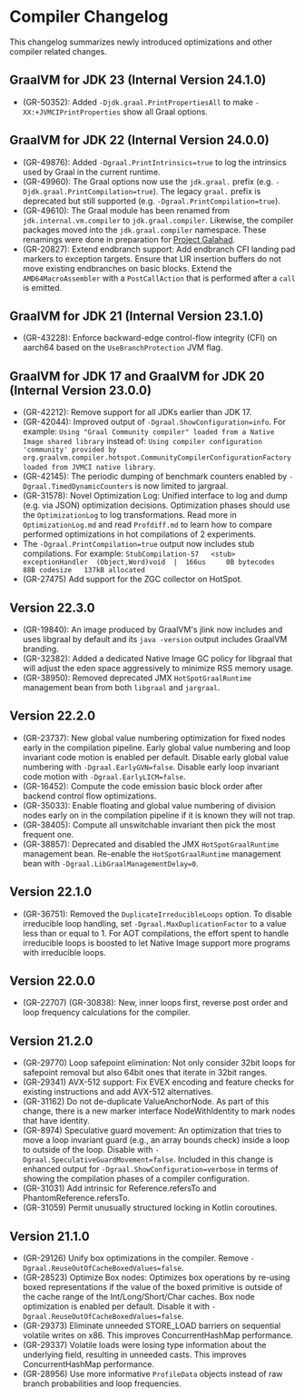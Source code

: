 # Compiler Changelog

This changelog summarizes newly introduced optimizations and other compiler related changes.

## GraalVM for JDK 23 (Internal Version 24.1.0)
* (GR-50352): Added `-Djdk.graal.PrintPropertiesAll` to make `-XX:+JVMCIPrintProperties` show all Graal options.

## GraalVM for JDK 22 (Internal Version 24.0.0)
* (GR-49876): Added `-Dgraal.PrintIntrinsics=true` to log the intrinsics used by Graal in the current runtime.
* (GR-49960): The Graal options now use the `jdk.graal.` prefix (e.g. `-Djdk.graal.PrintCompilation=true`).
  The legacy `graal.` prefix is deprecated but still supported (e.g. `-Dgraal.PrintCompilation=true`).
* (GR-49610): The Graal module has been renamed from `jdk.internal.vm.compiler` to `jdk.graal.compiler`.
  Likewise, the compiler packages moved into the `jdk.graal.compiler` namespace.
  These renamings were done in preparation for [Project Galahad](https://openjdk.org/projects/galahad/).
* (GR-20827): Extend endbranch support: Add endbranch CFI landing pad markers to exception targets.
  Ensure that LIR insertion buffers do not move existing endbranches on basic blocks.
  Extend the `AMD64MacroAssembler` with a `PostCallAction` that is performed after a `call` is emitted.

## GraalVM for JDK 21 (Internal Version 23.1.0)
* (GR-43228): Enforce backward-edge control-flow integrity (CFI) on aarch64 based on the `UseBranchProtection` JVM flag.

## GraalVM for JDK 17 and GraalVM for JDK 20 (Internal Version 23.0.0)
* (GR-42212): Remove support for all JDKs earlier than JDK 17.
* (GR-42044): Improved output of `-Dgraal.ShowConfiguration=info`. For example:
    `Using "Graal Community compiler" loaded from a Native Image shared library`
  instead of:
    `Using compiler configuration 'community' provided by org.graalvm.compiler.hotspot.CommunityCompilerConfigurationFactory loaded from JVMCI native library`.
* (GR-42145): The periodic dumping of benchmark counters enabled by `-Dgraal.TimedDynamicCounters` is now limited to jargraal.
* (GR-31578): Novel Optimization Log: Unified interface to log and dump (e.g. via JSON) optimization decisions.
Optimization phases should use the `OptimizationLog` to log transformations. Read more in `OptimizationLog.md` and read
`Profdiff.md` to learn how to compare performed optimizations in hot compilations of 2 experiments.
* The `-Dgraal.PrintCompilation=true` output now includes stub compilations. For example:
`StubCompilation-57   <stub>    exceptionHandler  (Object,Word)void  |  166us     0B bytecodes    88B codesize   137kB allocated`
* (GR-27475) Add support for the ZGC collector on HotSpot.

## Version 22.3.0
* (GR-19840): An image produced by GraalVM's jlink now includes and uses libgraal by default and its `java -version` output includes GraalVM branding.
* (GR-32382): Added a dedicated Native Image GC policy for libgraal that will adjust the eden space aggressively to
minimize RSS memory usage.
* (GR-38950): Removed deprecated JMX `HotSpotGraalRuntime` management bean from both `libgraal` and `jargraal`.

## Version 22.2.0
* (GR-23737): New global value numbering optimization for fixed nodes early in the compilation pipeline.
Early global value numbering and loop invariant code motion is enabled per default.
Disable early global value numbering with `-Dgraal.EarlyGVN=false`.
Disable early loop invariant code motion with  `-Dgraal.EarlyLICM=false`.
* (GR-16452): Compute the code emission basic block order after backend control flow optimizations.
* (GR-35033): Enable floating and global value numbering of division nodes early on in the compilation pipeline if
  it is known they will not trap.
* (GR-38405): Compute all unswitchable invariant then pick the most frequent one.  
* (GR-38857): Deprecated and disabled the JMX `HotSpotGraalRuntime` management bean. Re-enable the `HotSpotGraalRuntime`
  management bean with `-Dgraal.LibGraalManagementDelay=0`.

## Version 22.1.0
* (GR-36751): Removed the `DuplicateIrreducibleLoops` option. To disable irreducible loop handling, set
  `-Dgraal.MaxDuplicationFactor` to a value less than or equal to 1. For AOT compilations, the effort
  spent to handle irreducible loops is boosted to let Native Image support more programs with irreducible loops.

## Version 22.0.0
* (GR-22707) (GR-30838): New, inner loops first, reverse post order and loop frequency calculations for the compiler.

## Version 21.2.0
* (GR-29770) Loop safepoint elimination: Not only consider 32bit loops for safepoint removal but also 64bit ones
that iterate in 32bit ranges.
* (GR-29341) AVX-512 support: Fix EVEX encoding and feature checks for existing instructions and add AVX-512
alternatives.
* (GR-31162) Do not de-duplicate ValueAnchorNode. As part of this change, there is a new marker interface
NodeWithIdentity to mark nodes that have identity.
* (GR-8974) Speculative guard movement: An optimization that tries to move a loop invariant guard
  (e.g., an array bounds check) inside a loop to outside of the loop. Disable with `-Dgraal.SpeculativeGuardMovement=false`.
  Included in this change is enhanced output for `-Dgraal.ShowConfiguration=verbose` in terms of
  showing the compilation phases of a compiler configuration.
* (GR-31031) Add intrinsic for Reference.refersTo and PhantomReference.refersTo.
* (GR-31059) Permit unusually structured locking in Kotlin coroutines.

## Version 21.1.0
* (GR-29126) Unify box optimizations in the compiler. Remove `-Dgraal.ReuseOutOfCacheBoxedValues=false`.
* (GR-28523) Optimize Box nodes: Optimizes box operations by re-using boxed representations
if the value of the boxed primitive is outside of the cache range of the Int/Long/Short/Char caches.
Box node optimization is enabled per default. Disable it with `-Dgraal.ReuseOutOfCacheBoxedValues=false`.
* (GR-29373) Eliminate unneeded STORE_LOAD barriers on sequential volatile writes on x86.
This improves ConcurrentHashMap performance.
* (GR-29337) Volatile loads were losing type information about the underlying field, resulting in unneeded casts.
This improves ConcurrentHashMap performance.
* (GR-28956) Use more informative `ProfileData` objects instead of raw branch probabilities and loop frequencies.
